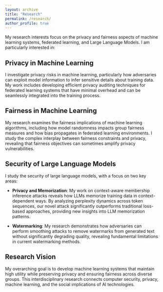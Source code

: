 ```yaml
---
layout: archive
title: "Research"
permalink: /research/
author_profile: true
---
```


My research interests focus on the privacy and fairness aspects of machine learning systems, federated learning, and Large Language Models. I am particularly interested in:

## Privacy in Machine Learning

I investigate privacy risks in machine learning, particularly how adversaries can exploit model information to infer sensitive details about training data. My work includes developing efficient privacy auditing techniques for federated learning systems that have minimal overhead and can be seamlessly integrated into the training process.

## Fairness in Machine Learning

My research examines the fairness implications of machine learning algorithms, including how model randomness impacts group fairness measures and how bias propagates in federated learning environments. I study the complex interplay between fairness constraints and privacy, revealing that fairness objectives can sometimes amplify privacy vulnerabilities.

## Security of Large Language Models

I study the security of large language models, with a focus on two key areas:

- **Privacy and Memorization**: My work on context-aware membership inference attacks reveals how LLMs memorize training data in context-dependent ways. By analyzing perplexity dynamics across token sequences, our novel attack significantly outperforms traditional loss-based approaches, providing new insights into LLM memorization patterns.

- **Watermarking**: My research demonstrates how adversaries can perform smoothing attacks to remove watermarks from generated text without significantly degrading quality, revealing fundamental limitations in current watermarking methods.

## Research Vision

My overarching goal is to develop machine learning systems that maintain high utility while preserving privacy and ensuring fairness across diverse groups. This interdisciplinary research connects computer security, privacy, machine learning, and the social implications of AI technologies. 